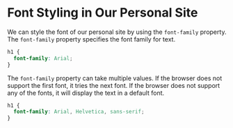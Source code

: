 # Font Styling in Our Personal Site

We can style the font of our personal site by using the `font-family` property. The `font-family` property specifies the font family for text.

```css
h1 {
  font-family: Arial;
}
```

The `font-family` property can take multiple values. If the browser does not support the first font, it tries the next font. If the browser does not support any of the fonts, it will display the text in a default font.

```css
h1 {
  font-family: Arial, Helvetica, sans-serif;
}
```
